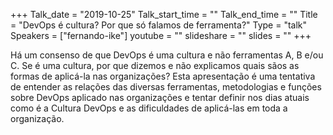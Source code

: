 +++
Talk_date = "2019-10-25"
Talk_start_time = ""
Talk_end_time = ""
Title = "DevOps é cultura? Por que só falamos de ferramenta?"
Type = "talk"
Speakers = ["fernando-ike"]
youtube = ""
slideshare = ""
slides = ""
+++

Há um consenso de que DevOps é uma cultura e não ferramentas A, B e/ou C. Se é uma cultura, por que dizemos e não explicamos quais sãos as formas de aplicá-la nas organizações? Esta apresentação é uma tentativa de entender as relações das diversas ferramentas, metodologias e funções sobre DevOps aplicado nas organizações e tentar definir nos dias atuais como é a Cultura DevOps e as dificuldades de aplicá-las em toda a organização.
